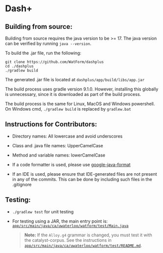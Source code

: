 # Dash+

## Building from source:

Building from source requires the java version to be >= 17. The java version can be verified by running `java --version`. 

To build the .jar file, run the following:

```
git clone https://github.com/WatForm/dashplus
cd ./dashplus
./gradlew build
```

The generated .jar file is located at `dashplus/app/build/libs/app.jar`

The build process uses gradle version 9.1.0. However, installing this globally is unnecessary, since it is downloaded as part of the build process.

The build process is the same for Linux, MacOS and Windows powershell. On Windows cmd, `./gradlew build` is replaced by `gradlew.bat`


## Instructions for Contributors:
- Directory names: All lowercase and avoid underscores

- Class and .java file names: UpperCamelCase

- Method and variable names: lowerCamelCase 

- If a code formatter is used, please use [google-java-format](https://github.com/google/google-java-format)

- If an IDE is used, please ensure that IDE-generated files are not present in any of the commits. This can be done by including such files in the .gitignore

## Testing:

- `./gradlew test` for unit testing

- For testing using a JAR, the main entry point is: [`app/src/main/java/ca/uwaterloo/watform/test/Main.java`](app/src/main/java/ca/uwaterloo/watform/test/Main.java)
    > **Note:** If the `Alloy.g4` grammar is changed, you must test it with the catalyst-corpus. 
    See the instructions in [`app/src/main/java/ca/uwaterloo/watform/test/README.md`](app/src/main/java/ca/uwaterloo/watform/test/README.md).



